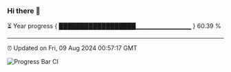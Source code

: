 ### Hi there 👋

⏳ Year progress { ██████████████████▁▁▁▁▁▁▁▁▁▁▁▁ } 60.39 %

---

⏰ Updated on Fri, 09 Aug 2024 00:57:17 GMT

![Progress Bar CI](https://github.com/liununu/liununu/workflows/Progress%20Bar%20CI/badge.svg)
